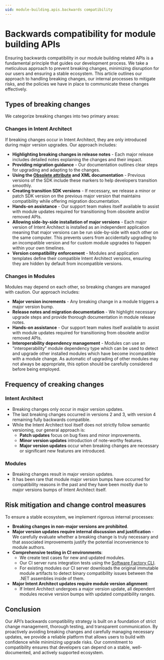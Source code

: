 ```yaml
---
uid: module-building.apis.backwards compatibility
---
```

# Backwards compatibility for module building APIs

Ensuring backwards compatibility in our module building related APIs is a fundamental principle that guides our development process. We take a meticulous approach to prevent breaking changes, minimizing disruption for our users and ensuring a stable ecosystem. This article outlines our approach to handling breaking changes, our internal processes to mitigate risks, and the policies we have in place to communicate these changes effectively.

## Types of breaking changes

We categorize breaking changes into two primary areas:

### Changes in Intent Architect

If breaking changes occur in Intent Architect, they are only introduced during major version upgrades. Our approach includes:

- **Highlighting breaking changes in release notes** - Each major release includes detailed notes explaining the changes and their impact.
- **Providing migration guidance** - Our documentation outlines clear steps for upgrading and adapting to the changes.
- **Using the [Obsolete attribute](https://learn.microsoft.com/dotnet/api/system.obsoleteattribute) and XML documentation** - Previous versions of the SDK include these markers to help developers transition smoothly.
- **Creating transition SDK versions** - If necessary, we release a minor or patch SDK version on the previous major version that maintains compatibility while offering migration documentation.
- **Hands-on assistance** - Our support team makes itself available to assist with module updates required for transitioning from obsolete and/or removed APIs.
- **Allowing side-by-side installation of major versions** - Each major version of Intent Architect is installed as an independent application meaning that major versions can be run side-by-side with each other on the same computer. This prevents users from accidentally upgrading to an incompatible version and for custom module upgrades to happen within your own timelines.
- **Version compatibility enforcement** - Modules and application templates define their compatible Intent Architect versions, ensuring they are hidden by default from incompatible versions.

### Changes in Modules

Modules may depend on each other, so breaking changes are managed with caution. Our approach includes:

- **Major version increments** - Any breaking change in a module triggers a major version bump.
- **Release notes and migration documentation** - We highlight necessary upgrade steps and provide thorough documentation in module release notes.
- **Hands-on assistance** - Our support team makes itself available to assist with module updates required for transitioning from obsolete and/or removed APIs.
- **Interoperability dependency management** - Modules can use an "interoperability" module dependency type which can be used to detect and upgrade other installed modules which have become incompatible with a module change. As automatic of upgrading of other modules may not always be appropriate, this option should be carefully considered before being employed.

## Frequency of creaking changes

### Intent Architect

- Breaking changes only occur in major version updates.
- The last breaking changes occurred in versions 2 and 3, with version 4 remaining fully backwards compatible.
- While the Intent Architect tool itself does not strictly follow semantic versioning, our general approach is:
  - **Patch updates** focus on bug fixes and minor improvements.
  - **Minor version updates** introduction of note-worthy features.
  - **Major version updates** occur when breaking changes are necessary or significant new features are introduced.

### Modules

- Breaking changes result in major version updates.
- It has been rare that module major version bumps have occurred for compatibility reasons in the past and they have been mostly due to major versions bumps of Intent Architect itself.

## Risk mitigation and change control measures

To ensure a stable ecosystem, we implement rigorous internal processes:

- **Breaking changes in non-major versions are prohibited**.
- **Major version updates require internal discussion and justification** - We carefully evaluate whether a breaking change is truly necessary and that associated improvements justify the potential inconvenience to module authors.
- **Comprehensive testing in CI environments**:
  - We create test cases for new and updated modules.
  - Our CI server runs integration tests using the [Software Factory CLI](xref:tools.software-factory-cli).
  - For existing modules our CI server downloads the original immutable module artifacts to detect binary compatibility issues between the .NET assemblies inside of them.
- **Major Intent Architect updates require module version alignment**:
  - If Intent Architect undergoes a major version update, all dependent modules receive version bumps with updated compatibility ranges.

## Conclusion

Our API’s backwards compatibility strategy is built on a foundation of strict change management, thorough testing, and transparent communication. By proactively avoiding breaking changes and carefully managing necessary updates, we provide a reliable platform that allows users to build with confidence while minimizing upgrade risks. Our commitment to compatibility ensures that developers can depend on a stable, well-documented, and actively supported ecosystem.
